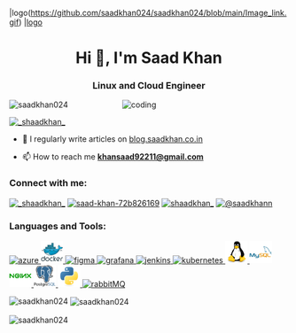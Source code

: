 |logo(https://github.com/saadkhan024/saadkhan024/blob/main/Image_link.gif)
|[logo](https://github.com/saadkhan024/saadkhan024/blob/main/Untitled%20design%20(3).gif)
<h1 align="center">Hi 👋, I'm Saad Khan</h1>
<h3 align="center">Linux and Cloud Engineer</h3>

<img align="right" alt="coding" width="300" src="https://images.pling.com/img/00/00/55/86/05/1423769/b61c596c0cce9eeb430089d6651c500b2a6c9657807a9644eef6abec8b01045c6d03.gif">	

<p align="left"> <img src="https://komarev.com/ghpvc/?username=saadkhan024&label=Profile%20views&color=0e75b6&style=flat" alt="saadkhan024" /> </p>

<p align="left"> <a href="https://twitter.com/_shaadkhan_" target="blank"><img src="https://img.shields.io/twitter/follow/_shaadkhan_?logo=twitter&style=for-the-badge" alt="_shaadkhan_" /></a> </p>

- 📝 I regularly write articles on [blog.saadkhan.co.in](blog.saadkhan.co.in)

- 📫 How to reach me **khansaad92211@gmail.com**

<h3 align="left">Connect with me:</h3>
<p align="left">
<a href="https://twitter.com/_shaadkhan_" target="blank"><img align="center" src="https://raw.githubusercontent.com/rahuldkjain/github-profile-readme-generator/master/src/images/icons/Social/twitter.svg" alt="_shaadkhan_" height="30" width="40" /></a>
<a href="https://linkedin.com/in/saad-khan-72b826169" target="blank"><img align="center" src="https://raw.githubusercontent.com/rahuldkjain/github-profile-readme-generator/master/src/images/icons/Social/linked-in-alt.svg" alt="saad-khan-72b826169" height="30" width="40" /></a>
<a href="https://instagram.com/shaadkhan_" target="blank"><img align="center" src="https://raw.githubusercontent.com/rahuldkjain/github-profile-readme-generator/master/src/images/icons/Social/instagram.svg" alt="shaadkhan_" height="30" width="40" /></a>
<a href="https://hashnode.com/@saadkhann" target="blank"><img align="center" src="https://raw.githubusercontent.com/rahuldkjain/github-profile-readme-generator/master/src/images/icons/Social/hashnode.svg" alt="@saadkhann" height="30" width="40" /></a>
</p>

<h3 align="left">Languages and Tools:</h3>
<p align="left"> <a href="https://azure.microsoft.com/en-in/" target="_blank" rel="noreferrer"> <img src="https://www.vectorlogo.zone/logos/microsoft_azure/microsoft_azure-icon.svg" alt="azure" width="40" height="40"/> </a> <a href="https://www.docker.com/" target="_blank" rel="noreferrer"> <img src="https://raw.githubusercontent.com/devicons/devicon/master/icons/docker/docker-original-wordmark.svg" alt="docker" width="40" height="40"/> </a> <a href="https://www.figma.com/" target="_blank" rel="noreferrer"> <img src="https://www.vectorlogo.zone/logos/figma/figma-icon.svg" alt="figma" width="40" height="40"/> </a> <a href="https://grafana.com" target="_blank" rel="noreferrer"> <img src="https://www.vectorlogo.zone/logos/grafana/grafana-icon.svg" alt="grafana" width="40" height="40"/> </a> <a href="https://www.jenkins.io" target="_blank" rel="noreferrer"> <img src="https://www.vectorlogo.zone/logos/jenkins/jenkins-icon.svg" alt="jenkins" width="40" height="40"/> </a> <a href="https://kubernetes.io" target="_blank" rel="noreferrer"> <img src="https://www.vectorlogo.zone/logos/kubernetes/kubernetes-icon.svg" alt="kubernetes" width="40" height="40"/> </a> <a href="https://www.linux.org/" target="_blank" rel="noreferrer"> <img src="https://raw.githubusercontent.com/devicons/devicon/master/icons/linux/linux-original.svg" alt="linux" width="40" height="40"/> </a> <a href="https://www.mysql.com/" target="_blank" rel="noreferrer"> <img src="https://raw.githubusercontent.com/devicons/devicon/master/icons/mysql/mysql-original-wordmark.svg" alt="mysql" width="40" height="40"/> </a> <a href="https://www.nginx.com" target="_blank" rel="noreferrer"> <img src="https://raw.githubusercontent.com/devicons/devicon/master/icons/nginx/nginx-original.svg" alt="nginx" width="40" height="40"/> </a> <a href="https://www.postgresql.org" target="_blank" rel="noreferrer"> <img src="https://raw.githubusercontent.com/devicons/devicon/master/icons/postgresql/postgresql-original-wordmark.svg" alt="postgresql" width="40" height="40"/> </a> <a href="https://www.python.org" target="_blank" rel="noreferrer"> <img src="https://raw.githubusercontent.com/devicons/devicon/master/icons/python/python-original.svg" alt="python" width="40" height="40"/> </a> <a href="https://www.rabbitmq.com" target="_blank" rel="noreferrer"> <img src="https://www.vectorlogo.zone/logos/rabbitmq/rabbitmq-icon.svg" alt="rabbitMQ" width="40" height="40"/> </a> </p>

<p><img align="left" src="https://github-readme-stats.vercel.app/api/top-langs?username=saadkhan024&show_icons=true&locale=en&layout=compact" alt="saadkhan024" /></p>

<p>&nbsp;<img align="center" src="https://github-readme-stats.vercel.app/api?username=saadkhan024&show_icons=true&locale=en" alt="saadkhan024" /></p>

<p><img align="center" src="https://github-readme-streak-stats.herokuapp.com/?user=saadkhan024&" alt="saadkhan024" /></p>
